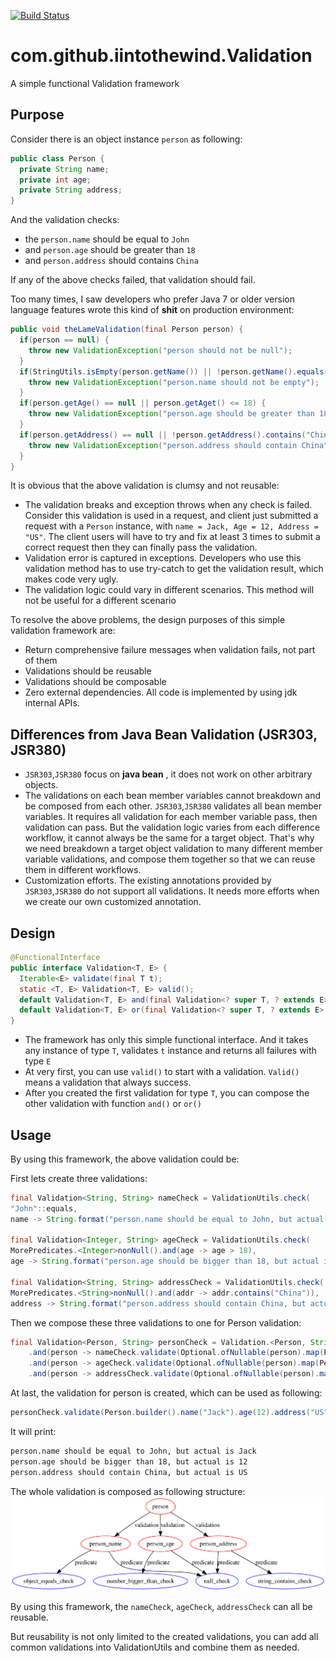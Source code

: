 [![Build Status](https://travis-ci.org/iintothewind/validation.svg?branch=master)](https://travis-ci.org/iintothewind/validation)

# com.github.iintothewind.Validation
A simple functional Validation framework

## Purpose

Consider there is an object instance `person` as following: 

```java
public class Person {
  private String name;
  private int age;
  private String address;
}
```

And the validation checks:

- the `person.name` should be equal to `John`
- and `person.age` should be greater than `18`
- and `person.address` should contains `China`

If any of the above checks failed, that validation should fail.

Too many times, I saw developers who prefer Java 7 or older version language features 
wrote this kind of **shit** on production environment: 
```java
public void theLameValidation(final Person person) {
  if(person == null) {
    throw new ValidationException("person should not be null");
  }
  if(StringUtils.isEmpty(person.getName()) || !person.getName().equals("John")) {
    throw new ValidationException("person.name should not be empty");
  }
  if(person.getAge() == null || person.getAget() <= 18) {
    throw new ValidationException("person.age should be greater than 18");
  }
  if(person.getAddress() == null || !person.getAddress().contains("China")) {
    throw new ValidationException("person.address should contain China");
  }
}
```

It is obvious that the above validation is clumsy and not reusable:
- The validation breaks and exception throws when any check is failed. 
Consider this validation is used in a request, and client just submitted a request with a `Person` instance, with `name = Jack, Age = 12, Address = "US"`. 
The client users will have to try and fix at least 3 times to submit a correct request then they can finally pass the validation.
- Validation error is captured in exceptions. Developers who use this validation method has to use try-catch to get the validation result, which makes code very ugly.
- The validation logic could vary in different scenarios. This method will not be useful for a different scenario


To resolve the above problems, the design purposes of this simple validation framework are:

- Return comprehensive failure messages when validation fails, not part of them
- Validations should be reusable
- Validations should be composable
- Zero external dependencies. All code is implemented by using jdk internal APIs.

## Differences from Java Bean Validation (JSR303, JSR380)

- `JSR303`,`JSR380` focus on **java bean** , it does not work on other arbitrary objects.
- The validations on each bean member variables cannot breakdown and be composed from each other. 
`JSR303`,`JSR380` validates all bean member variables. It requires all validation for each member variable pass, then validation can pass.
But the validation logic varies from each difference workflow, it cannot always be the same for a target object.
That's why we need breakdown a target object validation to many different member variable validations, and compose them together so that we can reuse them in different workflows.
- Customization efforts. The existing annotations provided by `JSR303`,`JSR380` do not support all validations. It needs more efforts when we create our own customized annotation.

## Design

```java
@FunctionalInterface
public interface Validation<T, E> {
  Iterable<E> validate(final T t);
  static <T, E> Validation<T, E> valid();
  default Validation<T, E> and(final Validation<? super T, ? extends E> other);
  default Validation<T, E> or(final Validation<? super T, ? extends E> other);
}
```

- The framework has only this simple functional interface.
And it takes any instance of type `T`, validates `t` instance and returns all failures with type `E`
- At very first, you can use `valid()` to start with a validation. `Valid()` means a validation that always success.
- After you created the first validation for type `T`, you can compose the other validation with function `and()` or `or()`



## Usage
By using this framework, the above validation could be:

First lets create three validations:

```java
final Validation<String, String> nameCheck = ValidationUtils.check(
"John"::equals,
name -> String.format("person.name should be equal to John, but actual is %s", name));

final Validation<Integer, String> ageCheck = ValidationUtils.check(
MorePredicates.<Integer>nonNull().and(age -> age > 18),
age -> String.format("person.age should be bigger than 18, but actual is %s", age));

final Validation<String, String> addressCheck = ValidationUtils.check(
MorePredicates.<String>nonNull().and(addr -> addr.contains("China")),
address -> String.format("person.address should contain China, but actual is %s", address));
```

Then we compose these three validations to one for Person validation:

```java
final Validation<Person, String> personCheck = Validation.<Person, String>valid()
    .and(person -> nameCheck.validate(Optional.ofNullable(person).map(Person::getName).orElse("")))
    .and(person -> ageCheck.validate(Optional.ofNullable(person).map(Person::getAge).orElse(0)))
    .and(person -> addressCheck.validate(Optional.ofNullable(person).map(Person::getAddress).orElse("")));
```

At last, the validation for person is created, which can be used as following:

```java
personCheck.validate(Person.builder().name("Jack").age(12).address("US").build()).forEach(System.out::println);
```

It will print:

```bash
person.name should be equal to John, but actual is Jack
person.age should be bigger than 18, but actual is 12
person.address should contain China, but actual is US
```

The whole validation is composed as following structure:
![person validation structure](src/main/resources/person.svg)

By using this framework, the `nameCheck`, `ageCheck`, `addressCheck` can all be reusable.

But reusability is not only limited to the created validations, you can add all common validations into ValidationUtils and combine them as needed.